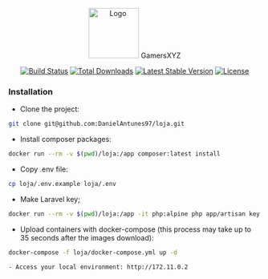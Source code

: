<p align="center"><img src="img/logo_gamersXYZ.png" width="100" height="100" alt="Logo"> GamersXYZ</p>

<p align="center">
<a href="https://travis-ci.org/laravel/framework"><img src="https://travis-ci.org/laravel/framework.svg" alt="Build Status"></a>
<a href="https://packagist.org/packages/laravel/framework"><img src="https://poser.pugx.org/laravel/framework/d/total.svg" alt="Total Downloads"></a>
<a href="https://packagist.org/packages/laravel/framework"><img src="https://poser.pugx.org/laravel/framework/v/stable.svg" alt="Latest Stable Version"></a>
<a href="https://packagist.org/packages/laravel/framework"><img src="https://poser.pugx.org/laravel/framework/license.svg" alt="License"></a>
</p>

### Installation

- Clone the project:
```bash
git clone git@github.com:DanielAntunes97/loja.git
```
- Install composer packages:
```bash
docker run --rm -v $(pwd)/loja:/app composer:latest install
```
- Copy .env file:
```bash
cp loja/.env.example loja/.env
```
- Make Laravel key;
```bash
docker run --rm -v $(pwd)/loja:/app -it php:alpine php app/artisan key:generate
```
- Upload containers with docker-compose (this process may take up to 35 seconds after the images download):
```bash
docker-compose -f loja/docker-compose.yml up -d
```
<!-- - Install database (after MySQL container started):
```bash
docker exec -it loja-app php artisan migrate
```
- Generate fake data:
```bash
docker exec -it loja-app php artisan db:seed
```
- Run unit tests:
```bash
docker run --rm -it -v $(pwd)/loja:/app phpunit/phpunit:latest --testsuit=Unit -->
```
- Access your local environment: http://172.11.0.2
